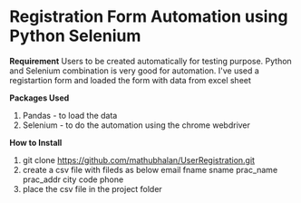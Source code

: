 # Registration Form Automation using Python Selenium 

**Requirement**
Users to be created automatically for testing purpose. 
Python and Selenium combination is very good for automation. I've used a registartion form and loaded the form
with data from excel sheet

**Packages Used**
1. Pandas - to load the data
2. Selenium - to do the automation using the chrome webdriver

**How to Install**
1. git clone https://github.com/mathubhalan/UserRegistration.git
2. create a csv file with fileds as below
    email	fname	sname	prac_name	prac_addr	city	code	phone
3. place the csv file in the project folder 

